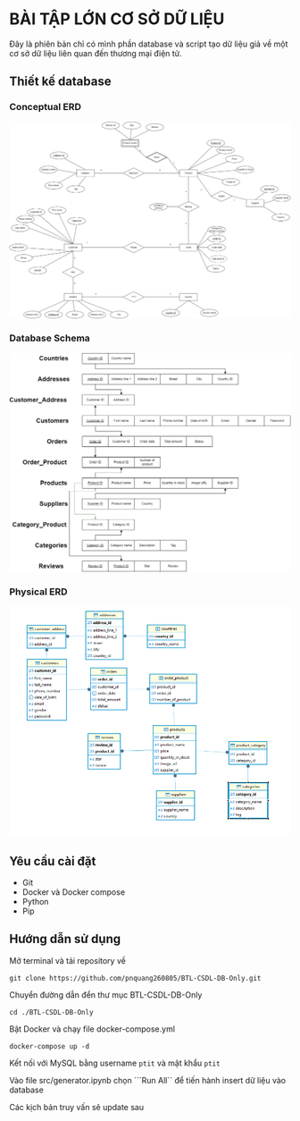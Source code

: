 
# __BÀI TẬP LỚN CƠ SỞ DỮ LIỆU__

Đây là phiên bản chỉ có mình phần database và script tạo dữ liệu giả về một cơ sở dữ liệu liên quan đến thương mại điện tử.

## __Thiết kế database__
### __Conceptual ERD__
![Conceptual ERD](/database_desgin/ERD%20E-commerce.jpg)
### __Database Schema__
![Database Schema](/database_desgin/Entity%20Relationships%20Schema.jpg)
### __Physical ERD__
![Physical ERD](/database_desgin/physical%20erd.png)

## __Yêu cầu cài đặt__
+ Git
+ Docker và Docker compose
+ Python
+ Pip

## __Hướng dẫn sử dụng__
Mở terminal và tải repository về
```
git clone https://github.com/pnquang260805/BTL-CSDL-DB-Only.git
```

Chuyển đường dẫn đển thư mục BTL-CSDL-DB-Only

```
cd ./BTL-CSDL-DB-Only
```
Bật Docker và chạy file docker-compose.yml
```
docker-compose up -d
```
Kết nối với MySQL bằng username ```ptit``` và mật khẩu ```ptit```

Vào file src/generator.ipynb chọn ```Run All`` để tiến hành insert dữ liệu vào database

Các kịch bản truy vấn sẽ update sau